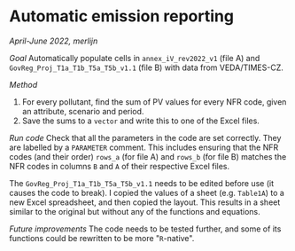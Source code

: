 # Automatic emission reporting
_April-June 2022, merlijn_


*Goal*
Automatically populate cells in `annex_iV_rev2022_v1` (file A) and `GovReg_Proj_T1a_T1b_T5a_T5b_v1.1` (file B) with data from VEDA/TIMES-CZ.


*Method*
1. For every pollutant, find the sum of PV values for every NFR code, given an attribute, scenario and period. 
2. Save the sums to a `vector` and write this to one of the Excel files.

*Run code*
Check that all the parameters in the code are set correctly. They are labelled by a `PARAMETER` comment. This includes ensuring that the NFR codes (and their order) `rows_a` (for file A) and `rows_b` (for file B) matches the NFR codes in columns `B` and `A` of their respective Excel files.

The `GovReg_Proj_T1a_T1b_T5a_T5b_v1.1` needs to be edited before use (it causes the code to break). I copied the values of a sheet (e.g. `Table1A`) to a new Excel spreadsheet, and then copied the layout. This results in a sheet similar to the original but without any of the functions and equations. 

*Future improvements*
The code needs to be tested further, and some of its functions could be rewritten to be more "`R`-native".